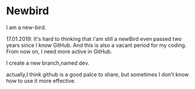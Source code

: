# Newbird
I am a new-bird.

17.01.2019:
It's hard to thinking that i'am still a newBird even passed two years since I know GitHub.
And this is also a vacant period for my coding.
From now on, I need more active in GitHub.

I create a new branch,named dev.

actually,I think github is a good palce to share, but sometimes I don't know how to use it more effective.

